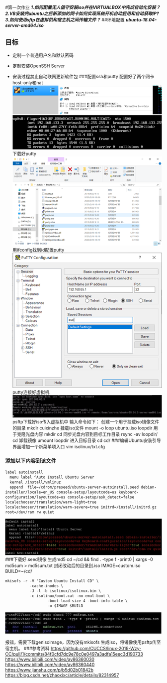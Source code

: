 #第一次作业
***1.如何配置无人值守安装iso并在VIRTUALBOX中完成自动化安装？
2.VB安装完ubuntu之后新添加的网卡如何实现系统开机自动启用和自动获取IP?
3.如何使用sftp在虚拟机和宿主机之间传输文件？***
##环境配置
***ubuntu-18.04-server-amd64.iso***
## 目标

* 定制一个普通用户名和默认密码

* 定制安装OpenSSH Server

* 安装过程禁止自动联网更新软件包
###配置ssh和putty
配置好了两个网卡host-only和nat
![image](img/host.png)
![image](img/6.png)
下载好putty
![image](img/puttydownload.png)
用ifconfig找到id配置putty
![image](img/putty1.png)
putty连接好虚拟机
![image](img/putty2.png)
psftp下载好iso传入虚拟机中
输入命令如下：
创建一个用于挂载iso镜像文件的目录
  mkdir cuixinzhe
挂载iso文件
  mount -o loop ubuntu.iso loopdir
用于克隆光盘内容
  mkdir cd
同步光盘内容到目标工作目录
rsync -av loopdir/ cd
卸载镜像
umount loopdir
进入目标目录
  cd cd/ 
###编辑Ubuntu安装引导界面增加一个新菜单项入口
 vim isolinux/txt.cfg
### 添加以下内容到该文件
 	label autoinstall
 	  menu label ^Auto Install Ubuntu Server
 	  kernel /install/vmlinuz
 	  append  file=/cdrom/preseed/ubuntu-server-autoinstall.seed debian-installer/locale=en_US console-setup/layoutcode=us keyboard-configuration/layoutcode=us console-setup/ask_detect=false localechooser/translation/warn-light=true localechooser/translation/warn-severe=true initrd=/install/initrd.gz root=/dev/ram rw quiet
 ![image](img/3.png)
###下载好.seed镜像
生成md5
  	cd ~/cd && find . -type f -print0 | xargs -0 md5sum > md5sum.txt
封闭改动后的目录到.iso
  	IMAGE=custom.iso
BUILD=~/cd/
			
	mkisofs -r -V "Custom Ubuntu Install CD" \
	           -cache-inodes \
	           -J -l -b isolinux/isolinux.bin \
	           -c isolinux/boot.cat -no-emul-boot \
			           -boot-load-size 4 -boot-info-table \
			           -o $IMAGE $BUILD
![image](img/4.png)

报错，需要下载genisoimage，因为没有mkisofs
生成iso，将镜像使用psftp传至宿主机。
###参考资料
https://github.com/CUCCS/linux-2019-Wzy-CC/pull/1/commits/84f0cfd7dc9e78c0e0497a3adfa15eec3d190733
https://www.bilibili.com/video/av86360030
https://www.bilibili.com/video/av86360440
https://www.jianshu.com/p/b5d02b01842b
https://blog.csdn.net/zhaoxixc/article/details/82314957
